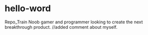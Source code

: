 # hello-word
Repo_Train
Noob gamer and programmer looking to create the next breakthrough product.
//added comment about myself.
